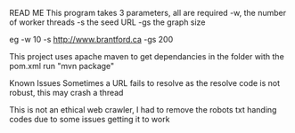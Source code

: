 READ ME
This program takes 3 parameters, all are required
-w, the number of worker threads
-s the seed URL
-gs the graph size

eg
-w 10 -s http://www.brantford.ca -gs 200

This project uses apache maven to get dependancies 
in the folder with the pom.xml run "mvn package"

Known Issues
Sometimes a URL fails to resolve as the resolve code is not robust, this may crash a thread

This is not an ethical web crawler, I had to remove the robots txt handing codes due to some issues getting it to work